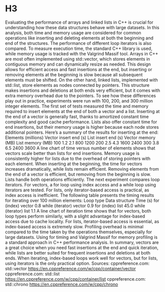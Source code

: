 # H3

Evaluating the performance of arrays and linked lists in C++ is crucial for understanding how these data structures behave with large datasets. In this analysis, both time and memory usage are considered for common operations like inserting and deleting elements at both the beginning and end of the structures. The performance of different loop iterators is also compared. To measure execution time, the standard C++ <chrono> library is used, while memory usage is tracked with the Valgrind Massif tool.
Arrays in C++ are most often implemented using std::vector, which stores elements in contiguous memory and can dynamically resize as needed. This design allows for efficient access and fast insertions at the end, but inserting or removing elements at the beginning is slow because all subsequent elements must be shifted. On the other hand, linked lists, implemented with std::list, store elements as nodes connected by pointers. This structure makes insertions and deletions at both ends very efficient, but it comes with extra memory overhead due to the pointers.
To see how these differences play out in practice, experiments were run with 100, 200, and 300 million integer elements. The first set of tests measured the time and memory required to insert elements at the end of both a vector and a list. Inserting at the end of a vector is generally fast, thanks to amortized constant time complexity and good cache performance. Lists also offer constant time for end insertions, but their memory usage is higher because each node stores additional pointers.
Here’s a summary of the results for inserting at the end:
Elements (millions)	Vector insert end (s)	List insert end (s)	Vector memory (MB)	List memory (MB)
100	1.2	2.1	800	1200
200	2.5	4.3	1600	2400
300	3.8	6.5	2400	3600
A line chart of time versus number of elements shows that vectors scale better than lists for end insertions. Memory usage is consistently higher for lists due to the overhead of storing pointers with each element.
When inserting at the beginning, the time for vectors increases dramatically, while lists remain efficient. Removing elements from the end of a vector is efficient, but removing from the beginning is slow. Lists handle both operations efficiently.
The next experiment compares loop iterators. For vectors, a for loop using index access and a while loop using iterators are tested. For lists, only iterator-based access is practical, as index access is inefficient. The following table presents the timing results for iterating over 100 million elements:
Loop type	Data structure	Time (s)
for (index)	vector	0.8
while (iterator)	vector	0.9
for (index)	list	45.0
while (iterator)	list	1.1
A line chart of iteration time shows that for vectors, both loop types perform similarly, with a slight advantage for index-based access due to cache locality. For lists, iterator-based access is essential, as index-based access is extremely slow.
Profiling overhead is minimal compared to the time taken by the operations themselves, especially for large datasets. Using <chrono> for timing and Valgrind Massif for memory profiling is a standard approach in C++ performance analysis.
In summary, vectors are a great choice when you need fast insertions at the end and quick iteration, while lists are better suited for frequent insertions and deletions at both ends. When iterating, index-based loops work well for vectors, but for lists, using iterators is the only practical option.
Sources:
cppreference.com: std::vector
https://en.cppreference.com/w/cpp/container/vector
cppreference.com: std::list
https://en.cppreference.com/w/cpp/container/list
cppreference.com: std::chrono
https://en.cppreference.com/w/cpp/chrono
